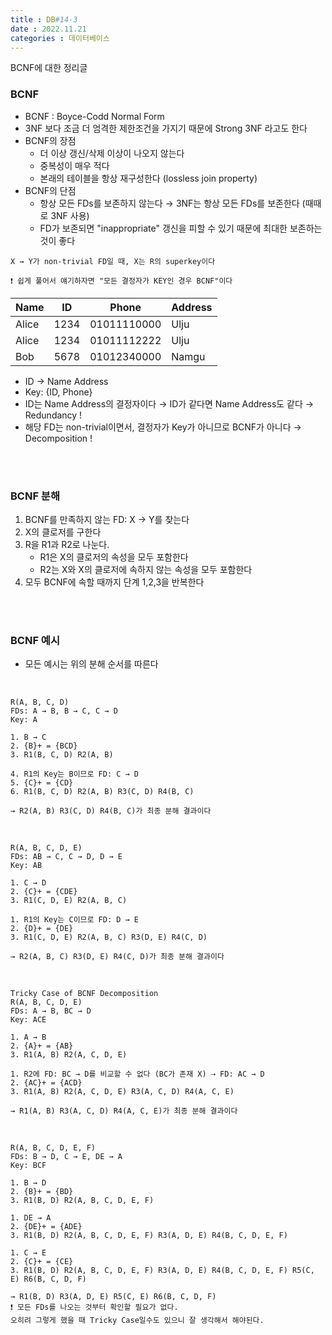 ```yaml
---
title : DB#14-3
date : 2022.11.21
categories : 데이터베이스
---
```


BCNF에 대한 정리글

### BCNF

- BCNF : Boyce-Codd Normal Form
- 3NF 보다 조금 더 엄격한 제한조건을 가지기 때문에 Strong 3NF 라고도 한다
- BCNF의 장점
  - 더 이상 갱신/삭제 이상이 나오지 않는다
  - 중복성이 매우 적다
  - 본래의 테이블을 항상 재구성한다 (lossless join property)
- BCNF의 단점
  - 항상 모든 FDs를 보존하지 않는다 → 3NF는 항상 모든 FDs를 보존한다 (때때로 3NF 사용)
  - FD가 보존되면 "inappropriate" 갱신을 피할 수 있기 때문에 최대한 보존하는 것이 좋다

```
X → Y가 non-trivial FD일 때, X는 R의 superkey이다

❗️ 쉽게 풀어서 얘기하자면 "모든 결정자가 KEY인 경우 BCNF"이다
```

|Name|ID|Phone|Address|   
|---|---|---|---|   
|Alice|1234|01011110000|Ulju|   
|Alice|1234|01011112222|Ulju|
|Bob|5678|01012340000|Namgu|

- ID → Name Address
- Key: {ID, Phone}
- ID는 Name Address의 결정자이다 → ID가 같다면 Name Address도 같다 → Redundancy !
- 해당 FD는 non-trivial이면서, 결정자가 Key가 아니므로 BCNF가 아니다 → Decomposition !

<br/><br/>

### BCNF 분해

1. BCNF를 만족하지 않는 FD: X → Y를 찾는다
2. X의 클로저를 구한다
3. R을 R1과 R2로 나눈다.
   - R1은 X의 클로저의 속성을 모두 포함한다
   - R2는 X와 X의 클로저에 속하지 않는 속성을 모두 포함한다
4. 모두 BCNF에 속할 때까지 단계 1,2,3을 반복한다

<br/><br/>

### BCNF 예시

- 모든 예시는 위의 분해 순서를 따른다

<br/>

```
R(A, B, C, D)
FDs: A → B, B → C, C → D
Key: A

1. B → C 
2. {B}+ = {BCD}
3. R1(B, C, D) R2(A, B)

4. R1의 Key는 B이므로 FD: C → D
5. {C}+ = {CD}
6. R1(B, C, D) R2(A, B) R3(C, D) R4(B, C)

→ R2(A, B) R3(C, D) R4(B, C)가 최종 분해 결과이다
```

<br/>

```
R(A, B, C, D, E)
FDs: AB → C, C → D, D → E
Key: AB

1. C → D
2. {C}+ = {CDE}
3. R1(C, D, E) R2(A, B, C)

1. R1의 Key는 C이므로 FD: D → E
2. {D}+ = {DE}
3. R1(C, D, E) R2(A, B, C) R3(D, E) R4(C, D)

→ R2(A, B, C) R3(D, E) R4(C, D)가 최종 분해 결과이다
```

<br/>

```
Tricky Case of BCNF Decomposition
R(A, B, C, D, E)
FDs: A → B, BC → D
Key: ACE

1. A → B
2. {A}+ = {AB}
3. R1(A, B) R2(A, C, D, E)

1. R2에 FD: BC → D를 비교할 수 없다 (BC가 존재 X) ⇢ FD: AC → D
2. {AC}+ = {ACD}
3. R1(A, B) R2(A, C, D, E) R3(A, C, D) R4(A, C, E)

→ R1(A, B) R3(A, C, D) R4(A, C, E)가 최종 분해 결과이다
```

<br/>

```
R(A, B, C, D, E, F)
FDs: B → D, C → E, DE → A
Key: BCF

1. B → D
2. {B}+ = {BD}
3. R1(B, D) R2(A, B, C, D, E, F)

1. DE → A
2. {DE}+ = {ADE}
3. R1(B, D) R2(A, B, C, D, E, F) R3(A, D, E) R4(B, C, D, E, F)

1. C → E
2. {C}+ = {CE}
3. R1(B, D) R2(A, B, C, D, E, F) R3(A, D, E) R4(B, C, D, E, F) R5(C, E) R6(B, C, D, F)

→ R1(B, D) R3(A, D, E) R5(C, E) R6(B, C, D, F)
❗️ 모든 FDs를 나오는 것부터 확인할 필요가 없다. 
오히려 그렇게 했을 때 Tricky Case일수도 있으니 잘 생각해서 해야된다.
```
